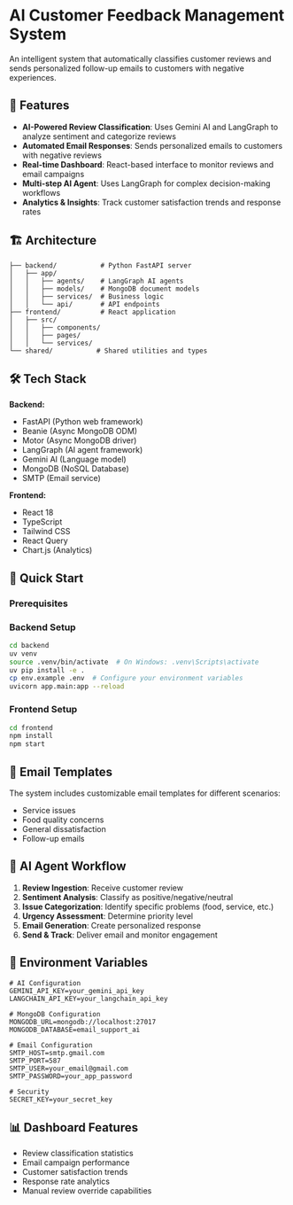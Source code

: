 # AI Customer Feedback Management System

An intelligent system that automatically classifies customer reviews and sends personalized follow-up emails to customers with negative experiences.

## 🚀 Features

- **AI-Powered Review Classification**: Uses Gemini AI and LangGraph to analyze sentiment and categorize reviews
- **Automated Email Responses**: Sends personalized emails to customers with negative reviews
- **Real-time Dashboard**: React-based interface to monitor reviews and email campaigns
- **Multi-step AI Agent**: Uses LangGraph for complex decision-making workflows
- **Analytics & Insights**: Track customer satisfaction trends and response rates

## 🏗️ Architecture

```
├── backend/           # Python FastAPI server
│   ├── app/
│   │   ├── agents/    # LangGraph AI agents
│   │   ├── models/    # MongoDB document models
│   │   ├── services/  # Business logic
│   │   └── api/       # API endpoints
├── frontend/          # React application
│   ├── src/
│   │   ├── components/
│   │   ├── pages/
│   │   └── services/
└── shared/           # Shared utilities and types
```

## 🛠️ Tech Stack

**Backend:**
- FastAPI (Python web framework)
- Beanie (Async MongoDB ODM)
- Motor (Async MongoDB driver)
- LangGraph (AI agent framework)
- Gemini AI (Language model)
- MongoDB (NoSQL Database)
- SMTP (Email service)

**Frontend:**
- React 18
- TypeScript
- Tailwind CSS
- React Query
- Chart.js (Analytics)

## 🚀 Quick Start

### Prerequisites

### Backend Setup
```bash
cd backend
uv venv
source .venv/bin/activate  # On Windows: .venv\Scripts\activate
uv pip install -e .
cp env.example .env  # Configure your environment variables
uvicorn app.main:app --reload
```

### Frontend Setup
```bash
cd frontend
npm install
npm start
```

## 📧 Email Templates

The system includes customizable email templates for different scenarios:
- Service issues
- Food quality concerns
- General dissatisfaction
- Follow-up emails

## 🤖 AI Agent Workflow

1. **Review Ingestion**: Receive customer review
2. **Sentiment Analysis**: Classify as positive/negative/neutral
3. **Issue Categorization**: Identify specific problems (food, service, etc.)
4. **Urgency Assessment**: Determine priority level
5. **Email Generation**: Create personalized response
6. **Send & Track**: Deliver email and monitor engagement

## 🔧 Environment Variables

```env
# AI Configuration
GEMINI_API_KEY=your_gemini_api_key
LANGCHAIN_API_KEY=your_langchain_api_key

# MongoDB Configuration
MONGODB_URL=mongodb://localhost:27017
MONGODB_DATABASE=email_support_ai

# Email Configuration
SMTP_HOST=smtp.gmail.com
SMTP_PORT=587
SMTP_USER=your_email@gmail.com
SMTP_PASSWORD=your_app_password

# Security
SECRET_KEY=your_secret_key
```

## 📊 Dashboard Features

- Review classification statistics
- Email campaign performance
- Customer satisfaction trends
- Response rate analytics
- Manual review override capabilities